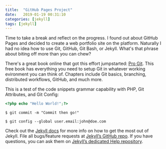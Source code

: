 ```yaml
---
title:  "GitHub Pages Project"
date:   2019-01-19 00:31:10
categories: [jekyll]
tags: [jekyll]
---
```

Time to take a break and reflect on the progress. I found out about GitHub Pages and decided to create a web portfolio site on the platform. Naturally I had no idea how to use Git, GitHub, Git Bash, or Jekyll. What's that phrase about biting off more than you can chew?

There's a great book online that got this effort jumpstarted: [Pro Git][pro-git-book]. This free book has everything you need to setup Git in whatever working evironment you can think of. Chapters include Git basics, branching, distributed workflows, GitHub, and much more. 

This is a test of the code snippets grammar capability with PHP, Git Attributes, and Git Config:

``` php
<?php echo "Hello World!";?> 
```

``` git attributes
$ git commit -m "Commit then go!" 
```

``` git config
$ git config --global user.email:john@doe.com 
```

Check out the [Jekyll docs][jekyll] for more info on how to get the most out of Jekyll. File all bugs/feature requests at [Jekyll’s GitHub repo][jekyll-gh]. If you have questions, you can ask them on [Jekyll’s dedicated Help repository][jekyll-help].

[jekyll]:      http://jekyllrb.com
[jekyll-gh]:   https://github.com/jekyll/jekyll
[jekyll-help]: https://github.com/jekyll/jekyll-help
[pro-git-book]: https://git-scm.com/book/en/v2
